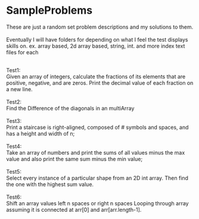 # SampleProblems
These are just a random set problem descriptions and my solutions to them.
<br />
<br />
Eventually I will have folders for depending on what I feel the test displays skills on. ex. array based, 2d array based, string, int.
and more index text files for each<br />

<br />
Test1:<br />
Given an array of integers, calculate the fractions of its elements that are positive, negative, and are zeros. Print the decimal value of each fraction on a new line.
<br />
<br />
Test2:<br />
Find the Difference of the diagonals in an multiArray
<br />
<br />
Test3:<br />
Print a staircase is right-aligned, composed of # symbols and spaces, and has a height and width of n;
<br /><br />
Test4:<br />
Take an array of numbers and print the sums of all values minus the max value and also print the same sum minus the min value;
<br /><br />
Test5:<br />
Select every instance of a particular shape from an 2D int array. Then find the one with the highest sum value. 
<br />
<br />
Test6:<br />
Shift an array values left n spaces or right n spaces Looping through array assuming it is connected at arr[0] and arr[arr.length-1].
